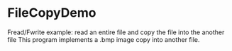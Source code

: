 # FileCopyDemo
Fread/Fwrite example: read an entire file and copy the file into the another file
This program implements a .bmp image copy into another file. 
